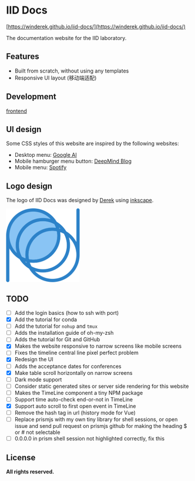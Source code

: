 # IID Docs

[https://winderek.github.io/iid-docs/](https://winderek.github.io/iid-docs/)

The documentation website for the IID laboratory.

## Features

- Built from scratch, without using any templates
- Responsive UI layout (移动端适配)

## Development

[frontend](frontend)

## UI design

Some CSS styles of this website are inspired by the following websites:
- Desktop menu: [Google AI](https://ai.google/)
- Mobile hamburger menu button: [DeepMind Blog](https://deepmind.com/blog)
- Mobile menu: [Spotify](https://www.spotify.com/us/)

## Logo design

The logo of IID Docs was designed by [Derek](https://github.com/WinDerek) using [inkscape](https://inkscape.org/).

<img src="./logo/iid2019_logo.png" width="200" alt="IID Docs Logo" />

## TODO

- [ ] Add the login basics (how to ssh with port)
- [x] Add the tutorial for conda
- [ ] Add the tutorial for `nohup` and `tmux`
- [ ] Adds the installation guide of oh-my-zsh
- [ ] Adds the tutorial for Git and GitHub
- [x] Makes the website responsive to narrow screens like mobile screens
- [ ] Fixes the timeline central line pixel perfect problem
- [x] Redesign the UI
- [ ] Adds the acceptance dates for conferences
- [x] Make table scroll horizontally on narrow screens
- [ ] Dark mode support
- [ ] Consider static generated sites or server side rendering for this website
- [ ] Makes the TimeLine component a tiny NPM package
- [ ] Support time auto-check end-or-not in TimeLine
- [x] Support auto scroll to first open event in TimeLine
- [ ] Remove the hash tag in url (history mode for Vue)
- [ ] Replace prismjs with my own tiny library for shell sessions, or open issue and send pull request on prismjs github for making the heading $ or # not selectable
- [ ] 0.0.0.0 in prism shell session not highlighted correctly, fix this

## License

**All rights reserved.**
